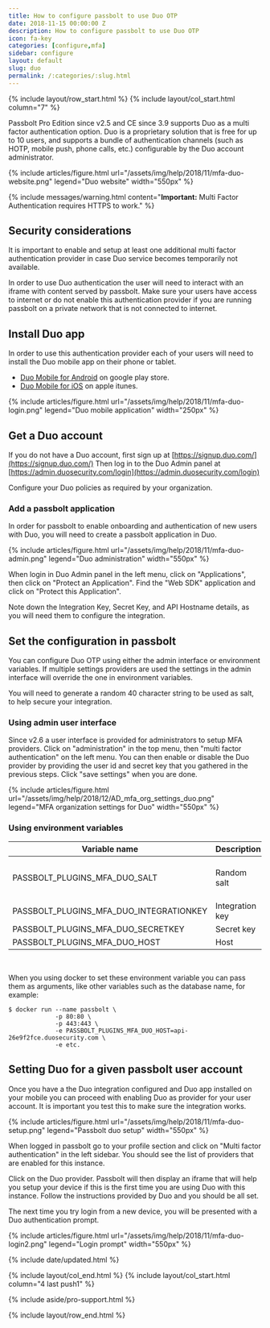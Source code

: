 ```yaml
---
title: How to configure passbolt to use Duo OTP
date: 2018-11-15 00:00:00 Z
description: How to configure passbolt to use Duo OTP
icon: fa-key
categories: [configure,mfa]
sidebar: configure
layout: default
slug: duo
permalink: /:categories/:slug.html
---
```


{% include layout/row_start.html %}
{% include layout/col_start.html column="7" %}

Passbolt Pro Edition since v2.5 and CE since 3.9 supports Duo as a multi factor authentication option.
Duo is a proprietary solution that is free for up to 10 users, and supports a bundle
of authentication channels (such as HOTP, mobile push, phone calls, etc.) configurable
by the Duo account administrator.

{% include articles/figure.html
    url="/assets/img/help/2018/11/mfa-duo-website.png"
    legend="Duo website"
    width="550px"
%}

{% include messages/warning.html
    content="**Important:** Multi Factor Authentication requires HTTPS to work."
%}

## Security considerations

It is important to enable and setup at least one additional multi factor authentication 
provider in case Duo service becomes temporarily not available.

In order to use Duo authentication the user will need to interact with an iframe
with content served by passbolt. Make sure your users have access to internet or do
not enable this authentication provider if you are running passbolt on a private network
that is not connected to internet.

## Install Duo app

In order to use this authentication provider each of your users will need to install
the Duo mobile app on their phone or tablet.

- [Duo Mobile for Android](https://play.google.com/store/apps/details?id=com.duosecurity.duomobile&hl=en) on google play store.
- [Duo Mobile for iOS](https://itunes.apple.com/us/app/duo-mobile/id422663827?mt=8) on apple itunes.

{% include articles/figure.html
    url="/assets/img/help/2018/11/mfa-duo-login.png"
    legend="Duo mobile application"
    width="250px"
%}

## Get a Duo account

If you do not have a Duo account, first sign up at [https://signup.duo.com/](https://signup.duo.com/)
Then log in to the Duo Admin panel at [https://admin.duosecurity.com/login](https://admin.duosecurity.com/login)

Configure your Duo policies as required by your organization.

### Add a passbolt application 

In order for passbolt to enable onboarding and authentication of new users with Duo,
you will need to create a passbolt application in Duo.

{% include articles/figure.html
    url="/assets/img/help/2018/11/mfa-duo-admin.png"
    legend="Duo administration"
    width="550px"
%}

When login in Duo Admin panel in the left menu, click on "Applications", then click on 
"Protect an Application". Find the "Web SDK" application and click on "Protect this Application".

Note down the Integration Key, Secret Key, and API Hostname details, as you will need
them to configure the integration.

## Set the configuration in passbolt

You can configure Duo OTP using either the admin interface or environment variables. 
If multiple settings providers are used the settings in the admin interface will override the one in environment 
variables.

You will need to generate a random 40 character string to be used as salt, to help
secure your integration.

### Using admin user interface

Since v2.6 a user interface is provided for administrators to setup MFA providers.
Click on "administration" in the top menu, then "multi factor authentication" on the left menu.
You can then enable or disable the Duo provider by providing the user id and secret key that
you gathered in the previous steps. Click "save settings" when you are done.

{% include articles/figure.html
    url="/assets/img/help/2018/12/AD_mfa_org_settings_duo.png"
    legend="MFA organization settings for Duo"
    width="550px"
%}

### Using environment variables

<table class="table-parameters">
<thead>
    <tr>
        <th>Variable name</th>
        <th>Description</th>
        <th>Type</th>
    </tr>
</thead>
<tbody>
    <tr>
        <td>PASSBOLT_PLUGINS_MFA_DUO_SALT</td>
        <td>Random salt</td>
        <td>string (40 chars min.)</td>
    </tr>
    <tr>
        <td>PASSBOLT_PLUGINS_MFA_DUO_INTEGRATIONKEY</td>
        <td>Integration key</td>
        <td>string</td>
    </tr>
    <tr>
        <td>PASSBOLT_PLUGINS_MFA_DUO_SECRETKEY</td>
        <td>Secret key</td>
        <td>string</td>
    </tr>
    <tr>
        <td>PASSBOLT_PLUGINS_MFA_DUO_HOST</td>
        <td>Host</td>
        <td>string</td>
    </tr>
</tbody>
</table>
<br>

When you using docker to set these environment variable you can pass them as arguments,
like other variables such as the database name, for example:

```
$ docker run --name passbolt \
             -p 80:80 \
             -p 443:443 \
             -e PASSBOLT_PLUGINS_MFA_DUO_HOST=api-26e9f2fce.duosecurity.com \
             -e etc.
```

## Setting Duo for a given passbolt user account

Once you have a the Duo integration configured and Duo app installed on your mobile you
can proceed with enabling Duo as provider for your user account. It is important you test
this to make sure the integration works.

{% include articles/figure.html
    url="/assets/img/help/2018/11/mfa-duo-setup.png"
    legend="Passbolt duo setup"
    width="550px"
%}

When logged in passbolt go to your profile section and click on "Multi factor authentication"
in the left sidebar. You should see the list of providers that are enabled for this instance.

Click on the Duo provider. Passbolt will then display an iframe that will help you setup
your device if this is the first time you are using Duo with this instance. Follow the
instructions provided by Duo and you should be all set.

The next time you try login from a new device, you will be presented with a Duo 
authentication prompt.

{% include articles/figure.html
    url="/assets/img/help/2018/11/mfa-duo-login2.png"
    legend="Login prompt"
    width="550px"
%}

{% include date/updated.html %}

{% include layout/col_end.html %}
{% include layout/col_start.html column="4 last push1" %}

{% include aside/pro-support.html %}

{% include layout/row_end.html %}
